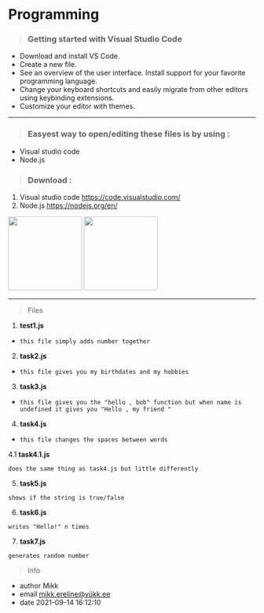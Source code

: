 # Programming
> ### Getting started with Visual Studio Code
 
* Download and install VS Code.
* Create a new file.
* See an overview of the user interface.
Install support for your favorite programming language.
* Change your keyboard shortcuts and easily migrate from other editors using keybinding extensions.
* Customize your editor with themes.
___


> ### Easyest way to open/editing these files is by using : 
* Visual studio code
* Node.js
> ### Download :
1. Visual studio code https://code.visualstudio.com/ 
2. Node.js https://nodejs.org/en/

<img src="https://images.prismic.io/launchdarkly/ZWQ2YzRhNTItYzg4Ny00NjA0LWI0NzItZWI5Mzg5ZDc3NDIy_visualstudio_code-card.png?auto=compress%2Cformat&rect=0%2C0%2C480%2C240&w=2000&h=1000" witdh="150" height="150">

<img src="https://upload.wikimedia.org/wikipedia/commons/thumb/d/d9/Node.js_logo.svg/1280px-Node.js_logo.svg.png" witdh="150" height="150">


___
> Files

1. **test1.js**
- `this file simply adds number together`

2. **task2.js**
- `this file gives you my birthdates and my hobbies`

3. **task3.js**
- `this file gives you the "hello , bob" function but when name is undefined it gives you "Hello , my friend "`

4. **task4.js**
- `this file changes the spaces between words`

4.1 **task4.1.js** 

`does the same thing as task4.js but little differently`

5. **task5.js**

`shows if the string is true/false`

6. **task6.js**

`writes "Hello!" n times`

7. **task7.js**

`generates random number`

> Info
* author Mikk
 * email mikk.ereline@vükk.ee
 * date 2021-09-14 16:12:10